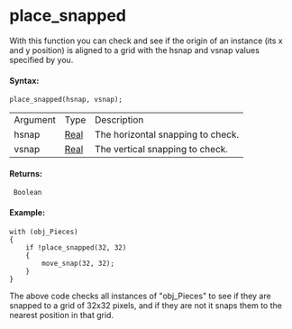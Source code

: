 # place_snapped

With this function you can check and see if the origin of an instance
(its x and y position) is aligned to a grid with the hsnap and vsnap
values specified by you.

#### Syntax:

``` gml
place_snapped(hsnap, vsnap);
```

|          |                                                                         |                                   |
|----------|-------------------------------------------------------------------------|-----------------------------------|
| Argument | Type                                                                    | Description                       |
| hsnap    |  [Real](../../../../../GameMaker_Language/GML_Overview/Data_Types)  | The horizontal snapping to check. |
| vsnap    |  [Real](../../../../../GameMaker_Language/GML_Overview/Data_Types)  | The vertical snapping to check.   |

#### Returns:

``` gml
 Boolean
```

#### Example:

``` gml
with (obj_Pieces)
{
    if !place_snapped(32, 32)
    {
        move_snap(32, 32);
    }
}
```

The above code checks all instances of "obj_Pieces" to see if they are
snapped to a grid of 32x32 pixels, and if they are not it snaps them to
the nearest position in that grid.
